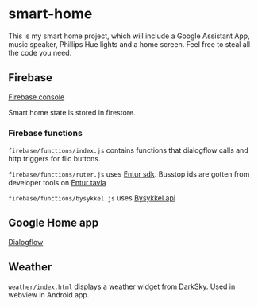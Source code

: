 # smart-home
This is my smart home project, which will include a Google Assistant App, music speaker, Phillips Hue lights and a home screen. Feel free to steal all the code you need.

## Firebase
[Firebase console](https://console.firebase.google.com/project/smarthome-7704d/overview)

Smart home state is stored in firestore.

### Firebase functions
`firebase/functions/index.js` contains functions that dialogflow calls and http triggers for flic buttons.

`firebase/functions/ruter.js` uses [Entur sdk](https://github.com/entur/sdk). Busstop ids are gotten from developer tools on [Entur tavla](https://tavla.en-tur.no/)

`firebase/functions/bysykkel.js` uses [Bysykkel api](https://oslobysykkel.no/apne-data/sanntid)

## Google Home app
[Dialogflow](https://console.dialogflow.com/api-client/#/agent/bf2359ce-aa17-46ce-b55e-d8d5777c5f0d/intents)

## Weather
`weather/index.html` displays a weather widget from [DarkSky](https://darksky.net/widgets/default). Used in webview in Android app.
